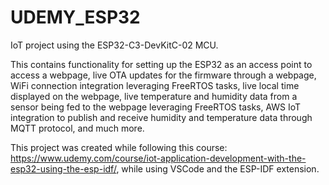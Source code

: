 # UDEMY_ESP32

IoT project using the ESP32-C3-DevKitC-02 MCU. 

This contains functionality for setting up the ESP32 as an access point to access a webpage, live OTA updates for the firmware through a webpage, WiFi connection integration leveraging FreeRTOS tasks, live local time displayed on the webpage, live temperature and humidity data from a sensor being fed to the webpage leveraging FreeRTOS tasks, AWS IoT integration to publish and receive humidity and temperature data through MQTT protocol, and much more.

This project was created while following this course: https://www.udemy.com/course/iot-application-development-with-the-esp32-using-the-esp-idf/, while using VSCode and the ESP-IDF extension.
